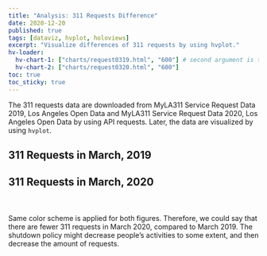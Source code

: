 ```yaml
---
title: "Analysis: 311 Requests Difference"
date: 2020-12-20
published: true
tags: [dataviz, hvplot, holoviews]
excerpt: "Visualize differences of 311 requests by using hvplot."
hv-loader:
  hv-chart-1: ["charts/request0319.html", "600"] # second argument is the height
  hv-chart-2: ["charts/request0320.html", "600"]
toc: true
toc_sticky: true
---
```


The 311 requests data are downloaded from MyLA311 Service Request Data 2019, Los Angeles Open Data and MyLA311 Service Request Data 2020, Los Angeles Open Data by using API requests. Later, the data are visualized by using `hvplot`.

## 311 Requests in March, 2019

<div id="hv-chart-1"></div>

## 311 Requests in March, 2020

<div id="hv-chart-2"></div>

<br>
<br>
Same color scheme is applied for both figures. Therefore, we could say that there are fewer 311 requests in March 2020, compared to March 2019. The shutdown policy might decrease people’s activities to some extent, and then decrease the amount of requests.
